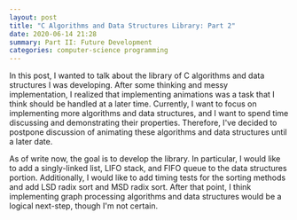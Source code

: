 ```yaml
---
layout: post
title: "C Algorithms and Data Structures Library: Part 2"
date: 2020-06-14 21:28
summary: Part II: Future Development
categories: computer-science programming
---
```


In this post, I wanted to talk about the library of C algorithms and data structures I was developing. After some thinking and messy implementation, I realized that implementing animations was a task that I think should be handled at a later time. Currently, I want to focus on implementing more algorithms and data structures, and I want to spend time discussing and demonstrating their properties. Therefore, I've decided to postpone discussion of animating these algorithms and data structures until a later date.

As of write now, the goal is to develop the library. In particular, I would like to add a singly-linked list, LIFO stack, and FIFO queue to the data structures portion. Additionally, I would like to add timing tests for the sorting methods and add LSD radix sort and MSD radix sort. After that point, I think implementing graph processing algorithms and data structures would be a logical next-step, though I'm not certain.